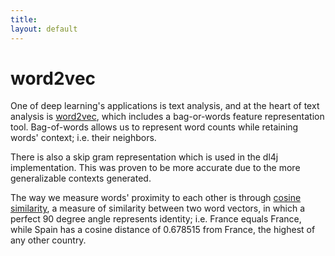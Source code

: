 ```yaml
---
title: 
layout: default
---
```


# word2vec

One of deep learning's applications is text analysis, and at the heart of text analysis is [word2vec](https://code.google.com/p/word2vec/), which includes a bag-or-words feature representation tool. Bag-of-words allows us to represent word counts while retaining words' context; i.e. their neighbors. 

There is also a skip gram representation which is used in the dl4j implementation. This was proven to be more accurate due to the more generalizable contexts generated.

The way we measure words' proximity to each other is through [cosine similarity](https://en.wikipedia.org/wiki/Cosine_similarity), a measure of similarity between two word vectors, in which a perfect 90 degree angle represents identity; i.e. France equals France, while Spain has a cosine distance of  0.678515 from France, the highest of any other country.
<!---
Word2Vec is implemented [here]({{ site.baseurl }}/doc/com/ccc/deeplearning/word2vec/Word2Vec.html).
-->
